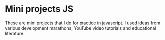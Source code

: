 # Mini projects JS

These are mini projects that I do for practice in javascript.
I used ideas from various development marathons, YouTube video tutorials and educational literature.

